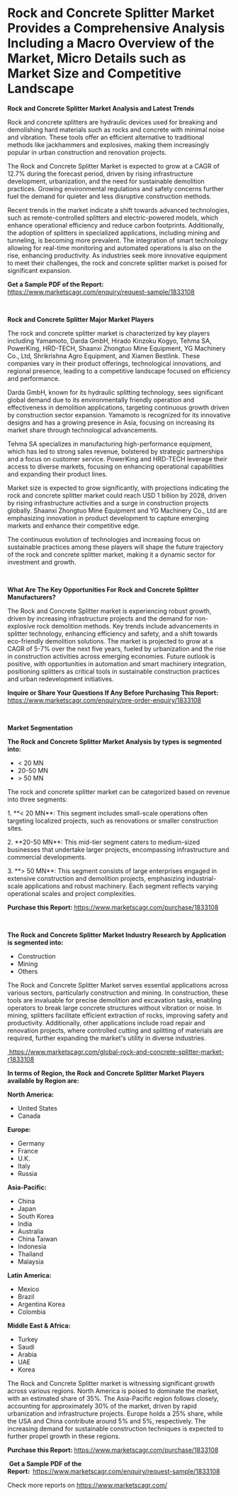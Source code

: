 <p><h1>Rock and Concrete Splitter Market Provides a Comprehensive Analysis Including a Macro Overview of the Market, Micro Details such as Market Size and Competitive Landscape</h1></p><p><strong>Rock and Concrete Splitter Market Analysis and Latest Trends</strong></p>
<p><p>Rock and concrete splitters are hydraulic devices used for breaking and demolishing hard materials such as rocks and concrete with minimal noise and vibration. These tools offer an efficient alternative to traditional methods like jackhammers and explosives, making them increasingly popular in urban construction and renovation projects.</p><p>The Rock and Concrete Splitter Market is expected to grow at a CAGR of 12.7% during the forecast period, driven by rising infrastructure development, urbanization, and the need for sustainable demolition practices. Growing environmental regulations and safety concerns further fuel the demand for quieter and less disruptive construction methods. </p><p>Recent trends in the market indicate a shift towards advanced technologies, such as remote-controlled splitters and electric-powered models, which enhance operational efficiency and reduce carbon footprints. Additionally, the adoption of splitters in specialized applications, including mining and tunneling, is becoming more prevalent. The integration of smart technology allowing for real-time monitoring and automated operations is also on the rise, enhancing productivity. As industries seek more innovative equipment to meet their challenges, the rock and concrete splitter market is poised for significant expansion.</p></p>
<p><strong>Get a Sample PDF of the Report:&nbsp;</strong> <a href="https://www.marketscagr.com/enquiry/request-sample/1833108?utm_campaign=2383&utm_medium=2&utm_source=Github&utm_content=ia&utm_term=26032025&utm_id=rock-and-concrete-splitter">https://www.marketscagr.com/enquiry/request-sample/1833108</a></p>
<p>&nbsp;</p>
<p><strong>Rock and Concrete Splitter Major Market Players</strong></p>
<p><p>The rock and concrete splitter market is characterized by key players including Yamamoto, Darda GmbH, Hirado Kinzoku Kogyo, Tehma SA, PowerKing, HRD-TECH, Shaanxi Zhongtuo Mine Equipment, YG Machinery Co., Ltd, Shrikrishna Agro Equipment, and Xiamen Bestlink. These companies vary in their product offerings, technological innovations, and regional presence, leading to a competitive landscape focused on efficiency and performance.</p><p>Darda GmbH, known for its hydraulic splitting technology, sees significant global demand due to its environmentally friendly operation and effectiveness in demolition applications, targeting continuous growth driven by construction sector expansion. Yamamoto is recognized for its innovative designs and has a growing presence in Asia, focusing on increasing its market share through technological advancements.</p><p>Tehma SA specializes in manufacturing high-performance equipment, which has led to strong sales revenue, bolstered by strategic partnerships and a focus on customer service. PowerKing and HRD-TECH leverage their access to diverse markets, focusing on enhancing operational capabilities and expanding their product lines.</p><p>Market size is expected to grow significantly, with projections indicating the rock and concrete splitter market could reach USD 1 billion by 2028, driven by rising infrastructure activities and a surge in construction projects globally. Shaanxi Zhongtuo Mine Equipment and YG Machinery Co., Ltd are emphasizing innovation in product development to capture emerging markets and enhance their competitive edge.</p><p>The continuous evolution of technologies and increasing focus on sustainable practices among these players will shape the future trajectory of the rock and concrete splitter market, making it a dynamic sector for investment and growth.</p></p>
<p>&nbsp;</p>
<p><strong>What Are The Key Opportunities For Rock and Concrete Splitter Manufacturers?</strong></p>
<p><p>The Rock and Concrete Splitter market is experiencing robust growth, driven by increasing infrastructure projects and the demand for non-explosive rock demolition methods. Key trends include advancements in splitter technology, enhancing efficiency and safety, and a shift towards eco-friendly demolition solutions. The market is projected to grow at a CAGR of 5-7% over the next five years, fueled by urbanization and the rise in construction activities across emerging economies. Future outlook is positive, with opportunities in automation and smart machinery integration, positioning splitters as critical tools in sustainable construction practices and urban redevelopment initiatives.</p></p>
<p><strong>Inquire or Share Your Questions If Any Before Purchasing This Report:</strong> <a href="https://www.marketscagr.com/enquiry/pre-order-enquiry/1833108?utm_campaign=2383&utm_medium=2&utm_source=Github&utm_content=ia&utm_term=26032025&utm_id=rock-and-concrete-splitter">https://www.marketscagr.com/enquiry/pre-order-enquiry/1833108</a></p>
<p>&nbsp;</p>
<p><strong>Market Segmentation</strong></p>
<p><strong>The Rock and Concrete Splitter Market Analysis by types is segmented into:</strong></p>
<p><ul><li>< 20 MN</li><li>20-50 MN</li><li>> 50 MN</li></ul></p>
<p><p>The rock and concrete splitter market can be categorized based on revenue into three segments: </p><p>1. **< 20 MN**: This segment includes small-scale operations often targeting localized projects, such as renovations or smaller construction sites. </p><p>2. **20-50 MN**: This mid-tier segment caters to medium-sized businesses that undertake larger projects, encompassing infrastructure and commercial developments.</p><p>3. **> 50 MN**: This segment consists of large enterprises engaged in extensive construction and demolition projects, emphasizing industrial-scale applications and robust machinery. Each segment reflects varying operational scales and project complexities.</p></p>
<p><strong>Purchase this Report:&nbsp;</strong><a href="https://www.marketscagr.com/purchase/1833108?utm_campaign=2383&utm_medium=2&utm_source=Github&utm_content=ia&utm_term=26032025&utm_id=rock-and-concrete-splitter">https://www.marketscagr.com/purchase/1833108</a></p>
<p>&nbsp;</p>
<p><strong>The Rock and Concrete Splitter Market Industry Research by Application is segmented into:</strong></p>
<p><ul><li>Construction</li><li>Mining</li><li>Others</li></ul></p>
<p><p>The Rock and Concrete Splitter Market serves essential applications across various sectors, particularly construction and mining. In construction, these tools are invaluable for precise demolition and excavation tasks, enabling operators to break large concrete structures without vibration or noise. In mining, splitters facilitate efficient extraction of rocks, improving safety and productivity. Additionally, other applications include road repair and renovation projects, where controlled cutting and splitting of materials are required, further expanding the market's utility in diverse industries.</p></p>
<p><a href="https://www.marketscagr.com/global-rock-and-concrete-splitter-market-r1833108?utm_campaign=2383&utm_medium=2&utm_source=Github&utm_content=ia&utm_term=26032025&utm_id=rock-and-concrete-splitter">&nbsp;https://www.marketscagr.com/global-rock-and-concrete-splitter-market-r1833108</a></p>
<p><strong>In terms of Region, the Rock and Concrete Splitter Market Players available by Region are:</strong></p>
<p>
    <p> <strong> North America: </strong>
        <ul>
            <li>United States</li>
            <li>Canada</li>
        </ul>
        </p> 
    <p> <strong> Europe: </strong>
        <ul>
            <li>Germany</li>
            <li>France</li>
            <li>U.K.</li>
            <li>Italy</li>
            <li>Russia</li>
        </ul>
        </p> 
    <p> <strong> Asia-Pacific: </strong>
        <ul>
            <li>China</li>
            <li>Japan</li>
            <li>South Korea</li>
            <li>India</li>
            <li>Australia</li>
            <li>China Taiwan</li>
            <li>Indonesia</li>
            <li>Thailand</li>
            <li>Malaysia</li>
        </ul>
        </p> 
    <p> <strong> Latin America: </strong>
        <ul>
            <li>Mexico</li>
            <li>Brazil</li>
            <li>Argentina Korea</li>
            <li>Colombia</li>
        </ul>
        </p> 
    <p> <strong> Middle East & Africa: </strong>
        <ul>
            <li>Turkey</li>
            <li>Saudi</li>
            <li>Arabia</li>
            <li>UAE</li>
            <li>Korea</li>
        </ul>
    </p>
    </p>
<p><p>The Rock and Concrete Splitter market is witnessing significant growth across various regions. North America is poised to dominate the market, with an estimated share of 35%. The Asia-Pacific region follows closely, accounting for approximately 30% of the market, driven by rapid urbanization and infrastructure projects. Europe holds a 25% share, while the USA and China contribute around 5% and 5%, respectively. The increasing demand for sustainable construction techniques is expected to further propel growth in these regions.</p></p>
<p><strong>Purchase this Report: </strong><a href="https://www.marketscagr.com/purchase/1833108?utm_campaign=2383&utm_medium=2&utm_source=Github&utm_content=ia&utm_term=26032025&utm_id=rock-and-concrete-splitter">https://www.marketscagr.com/purchase/1833108</a></p>
<p>&nbsp;<strong>Get a Sample PDF of the Report:&nbsp;&nbsp;</strong><a href="https://www.marketscagr.com/enquiry/request-sample/1833108?utm_campaign=2383&utm_medium=2&utm_source=Github&utm_content=ia&utm_term=26032025&utm_id=rock-and-concrete-splitter">https://www.marketscagr.com/enquiry/request-sample/1833108</a></p>
<p><strong></strong></p>
<p>Check more reports on <a href="https://www.marketscagr.com/?utm_campaign=2383&utm_medium=2&utm_source=Github&utm_content=ia&utm_term=26032025&utm_id=rock-and-concrete-splitter">https://www.marketscagr.com/</a></p>